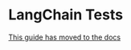 # LangChain Tests

[This guide has moved to the docs](https://python.langchain.com/docs/contributing/testing)
